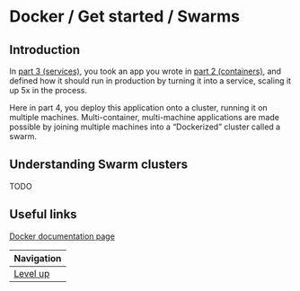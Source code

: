 # Docker / Get started / Swarms #

## Introduction ##

In [part 3 (services)](../services/README.md), you took an app you wrote in [part 2 (containers)](../containers/README.md), and defined how it should run in production by turning it into a service, scaling it up 5x in the process.

Here in part 4, you deploy this application onto a cluster, running it on multiple machines. Multi-container, multi-machine applications are made possible by joining multiple machines into a “Dockerized” cluster called a swarm.

## Understanding Swarm clusters ##

TODO

## Useful links ##

[Docker documentation page](https://docs.docker.com/get-started/part4/)

| Navigation               |
| ------------------------ |
| [Level up](../README.md) |
